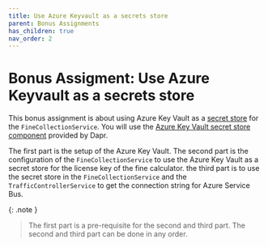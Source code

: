 ```yaml
---
title: Use Azure Keyvault as a secrets store
parent: Bonus Assignments
has_children: true
nav_order: 2
---
```


# Bonus Assigment: Use Azure Keyvault as a secrets store

This bonus assignment is about using Azure Key Vault as a [secret store](https://docs.dapr.io/operations/components/setup-secret-store/) for the `FineCollectionService`. You will use the [Azure Key Vault secret store component](https://docs.dapr.io/reference/components-reference/supported-secret-stores/azure-keyvault/) provided by Dapr.

The first part is the setup of the Azure Key Vault. The second part is the configuration of the `FineCollectionService` to use the Azure Key Vault as a secret store for the license key of the fine calculator. the third part is to use the secret store in the `FineCollectionService` and the `TrafficControllerService` to get the connection string for Azure Service Bus.

{: .note }
> The first part is a pre-requisite for the second and third part. The second and third part can be done in any order.